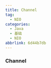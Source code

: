 ```yaml
---
title: Channel
tag:
  - NIO
categories:
  - Java
  - 基础
  - NIO
abbrlink: 6d44b7db
---
```


### Channel

